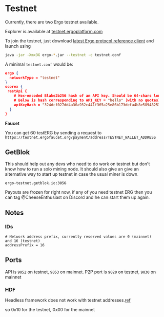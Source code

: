 # Testnet

Currently, there are two Ergo testnet available. 

Explorer is available at [testnet.ergoplatform.com](https://testnet.ergoplatform.com/)

To join the testnet, just download [latest Ergo protocol reference client](https://github.com/ergoplatform/ergo/releases) and launch using

```bash
java -jar -Xmx3G ergo-*.jar --testnet -c testnet.conf
```

A minimal `testnet.conf` would be:

```json
ergo {
  networkType = "testnet"
}
scorex {
 restApi {
    # Hex-encoded Blake2b256 hash of an API key. Should be 64-chars long Base16 string.
    # Below is hash corresponding to API_KEY = "hello" (with no quotes)
    apiKeyHash = "324dcf027dd4a30a932c441f365a25e86b173defa4b8e58948253471b81b72cf"
  }
}
```

**Faucet**

You can  get 60 testERG by sending a request to `https://testnet.ergofaucet.org/payment/address/TESTNET_WALLET_ADDRESS` 


## GetBlok 

This should help out any devs who need to do work on testnet but don't know how to run a solo mining node. It should also give an give an alternative way to start up testnet in case the usual miner is down. 

```
ergo-testnet.getblok.io:3056
```

Payouts are frozen for right now, if any of you need testnet ERG then you can tag @CheeseEnthusiast on Discord and he can start them up again.


## Notes

### IDs


```
# Network address prefix, currently reserved values are 0 (mainnet) and 16 (testnet)
addressPrefix = 16
```

## Ports

API is `9052` on testnet, `9053` on mainnet. P2P port is `9020` on testnet, `9030` on mainnet
 
### HDF

Headless framework does not work with testnet addresses.[ref](https://github.com/ergoplatform/ergo-headless-dapp-framework/blob/main/src/encoding.rs#L104)

so 0x10 for the testnet, 0x00 for the mainnet

